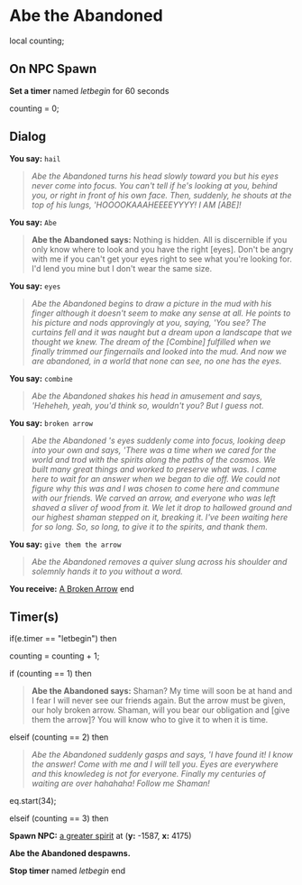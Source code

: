 # Abe the Abandoned
local counting;

## On NPC Spawn

**Set a timer** named *letbegin* for 60 seconds

counting = 0;
## Dialog

**You say:** `hail`



>*Abe the Abandoned turns his head slowly toward you but his eyes never come into focus. You can't tell if he's looking at you, behind you, or right in front of his own face. Then, suddenly, he shouts at the top of his lungs, 'HOOOOKAAAHEEEEYYYY! I AM [ABE]!*

**You say:** `Abe`



>**Abe the Abandoned says:** Nothing is hidden. All is discernible if you only know where to look and you have the right [eyes]. Don't be angry with me if you can't get your eyes right to see what you're looking for. I'd lend you mine but I don't wear the same size.

**You say:** `eyes`



>*Abe the Abandoned begins to draw a picture in the mud with his finger although it doesn't seem to make any sense at all. He points to his picture and nods approvingly at you, saying, 'You see? The curtains fell and it was naught but a dream upon a landscape that we thought we knew. The dream of the [Combine] fulfilled when we finally trimmed our fingernails and looked into the mud. And now we are abandoned, in a world that none can see, no one has the eyes.*

**You say:** `combine`



>*Abe the Abandoned shakes his head in amusement and says, 'Heheheh, yeah, you'd think so, wouldn't you? But I guess not.*

**You say:** `broken arrow`



>*Abe the Abandoned 's eyes suddenly come into focus, looking deep into your own and says, 'There was a time when we cared for the world and trod with the spirits along the paths of the cosmos. We built many great things and worked to preserve what was. I came here to wait for an answer when we began to die off. We could not figure why this was and I was chosen to come here and commune with our friends. We carved an arrow, and everyone who was left shaved a sliver of wood from it. We let it drop to hallowed ground and our highest shaman stepped on it, breaking it. I've been waiting here for so long. So, so long, to give it to the spirits, and thank them.*

**You say:** `give them the arrow`



>*Abe the Abandoned removes a quiver slung across his shoulder and solemnly hands it to you without a word.*


**You receive:**  [A Broken Arrow](/item/1680)
end

## Timer(s)

if(e.timer == "letbegin") then


counting = counting + 1;



if (counting == 1) then


>**Abe the Abandoned says:** Shaman? My time will soon be at hand and I fear I will never see our friends again. But the arrow must be given, our holy broken arrow. Shaman, will you bear our obligation and [give them the arrow]? You will know who to give it to when it is time.

elseif (counting == 2) then


>*Abe the Abandoned suddenly gasps and says, 'I have found it! I know the answer! Come with me and I will tell you. Eyes are everywhere and this knowledeg is not for everyone. Finally my centuries of waiting are over hahahaha! Follow me Shaman!*  


eq.start(34);

elseif (counting == 3) then


**Spawn NPC:**  [a greater spirit](/npc/98052) at (**y:** -1587, **x:** 4175)


**Abe the Abandoned despawns.**


**Stop timer** named *letbegin*
end

